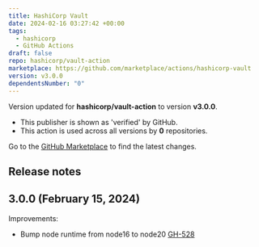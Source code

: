 ```yaml
---
title: HashiCorp Vault
date: 2024-02-16 03:27:42 +00:00
tags:
  - hashicorp
  - GitHub Actions
draft: false
repo: hashicorp/vault-action
marketplace: https://github.com/marketplace/actions/hashicorp-vault
version: v3.0.0
dependentsNumber: "0"
---
```



Version updated for **hashicorp/vault-action** to version **v3.0.0**.
- This publisher is shown as 'verified' by GitHub.
- This action is used across all versions by **0** repositories.

Go to the [GitHub Marketplace](https://github.com/marketplace/actions/hashicorp-vault) to find the latest changes.

## Release notes

## 3.0.0 (February 15, 2024)

Improvements:

* Bump node runtime from node16 to node20 [GH-528](https://github.com/hashicorp/vault-action/pull/528)

